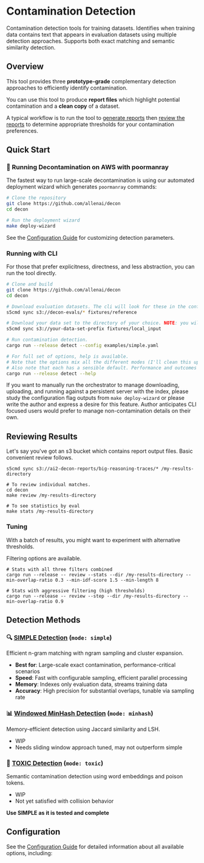 # Contamination Detection

Contamination detection tools for training datasets. Identifies when training data contains text that appears in evaluation datasets using multiple detection approaches. Supports both exact matching and semantic similarity detection.

## Overview

This tool provides three **prototype-grade** complementary detection approaches to efficiently identify contamination.

You can use this tool to produce **report files** which highlight potential contamination and a **clean copy** of a dataset.

A typical workflow is to run the tool to [generate reports](#-running-decontamination-on-aws-with-poormanray) then [review the reports](#reviewing-results) to determine appropriate thresholds for your contamination preferences.

## Quick Start

### 🚀 Running Decontamination on AWS with poormanray

The fastest way to run large-scale decontamination is using our automated deployment wizard which generates `poormanray` commands:

```bash
# Clone the repository
git clone https://github.com/allenai/decon
cd decon

# Run the deployment wizard
make deploy-wizard
```

See the [Configuration Guide](doc/configuration.md) for customizing detection parameters.


### Running with CLI

For those that prefer explicitness, directness, and less abstraction, you can run the tool directly.

```bash
# Clone and build
git clone https://github.com/allenai/decon
cd decon

# Download evaluation datasets. The cli will look for these in the configured reference (evals) directory. Below shows the defaults (recommended).
s5cmd sync s3://decon-evals/* fixtures/reference

# Download your data set to the directory of your choice. NOTE: you will probably want a different location, this is just the default.
s5cmd sync s3://your-data-set-prefix fixtures/local_input

# Run contamination detection.
cargo run --release detect --config examples/simple.yaml

# For full set of options, help is available.
# Note that the options mix all the different modes (I'll clean this up eventually)
# Also note that each has a sensible default. Performance and outcomes may vary wildly depending on options.
cargo run --release detect --help
```

If you want to manually run the orchestrator to manage downloading, uploading, and running against a persistent server with the index, please study the configuration flag outputs from `make deploy-wizard` or please write the author and express a desire for this feature. Author anticipates CLI focused users would prefer to manage non-contamination details on their own.

## Reviewing Results

Let's say you've got an s3 bucket which contains report output files. Basic convenient review follows.

```
s5cmd sync s3://ai2-decon-reports/big-reasoning-traces/* /my-results-directory

# To review individual matches.
cd decon
make review /my-results-directory

# To see statistics by eval
make stats /my-results-directory

```

### Tuning

With a batch of results, you might want to experiment with alternative thresholds.

Filtering options are available.

```
# Stats with all three filters combined
cargo run --release -- review --stats --dir /my-results-directory --min-overlap-ratio 0.3 --min-idf-score 1.5 --min-length 8

# Stats with aggressive filtering (high thresholds)
cargo run --release -- review --step --dir /my-results-directory --min-overlap-ratio 0.9
```



## Detection Methods

### 🔍 [SIMPLE Detection](doc/simple.md) (`mode: simple`)
Efficient n-gram matching with ngram sampling and cluster expansion.
- **Best for**: Large-scale exact contamination, performance-critical scenarios
- **Speed**: Fast with configurable sampling, efficient parallel processing
- **Memory**: Indexes only evaluation data, streams training data
- **Accuracy**: High precision for substantial overlaps, tunable via sampling rate

### 📊 [Windowed MinHash Detection](doc/minhash.md) (`mode: minhash`)
Memory-efficient detection using Jaccard similarity and LSH.
- WIP
- Needs sliding window approach tuned, may not outperform simple

### 🧬 [TOXIC Detection](doc/toxic.md) (`mode: toxic`)
Semantic contamination detection using word embeddings and poison tokens.
- WIP
- Not yet satisfied with collision behavior


**Use SIMPLE as it is tested and complete**

## Configuration

See the [Configuration Guide](doc/configuration.md) for detailed information about all available options, including:

